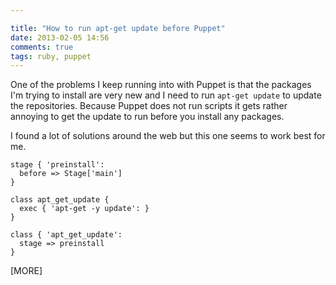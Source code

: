 ```yaml
---

title: "How to run apt-get update before Puppet"
date: 2013-02-05 14:56
comments: true
tags: ruby, puppet
---
```


One of the problems I keep running into with Puppet is that the packages I'm trying to install are very new and I need to run `apt-get update` to update the repositories. Because Puppet does not run scripts it gets rather annoying to get the update to run before you install any packages.

I found a lot of solutions around the web but this one seems to work best for me.

```puppet
stage { 'preinstall':
  before => Stage['main']
}

class apt_get_update {
  exec { 'apt-get -y update': }
}

class { 'apt_get_update':
  stage => preinstall
}
```
[MORE]
